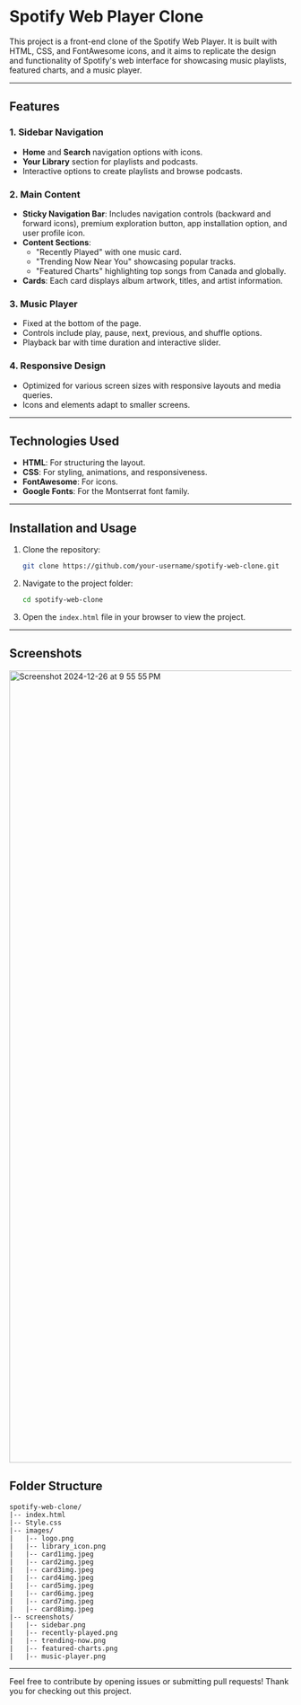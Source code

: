 # Spotify Web Player Clone

This project is a front-end clone of the Spotify Web Player. It is built with HTML, CSS, and FontAwesome icons, and it aims to replicate the design and functionality of Spotify's web interface for showcasing music playlists, featured charts, and a music player.

---

## Features

### 1. Sidebar Navigation
- **Home** and **Search** navigation options with icons.
- **Your Library** section for playlists and podcasts.
- Interactive options to create playlists and browse podcasts.

### 2. Main Content
- **Sticky Navigation Bar**: Includes navigation controls (backward and forward icons), premium exploration button, app installation option, and user profile icon.
- **Content Sections**:
  - "Recently Played" with one music card.
  - "Trending Now Near You" showcasing popular tracks.
  - "Featured Charts" highlighting top songs from Canada and globally.
- **Cards**: Each card displays album artwork, titles, and artist information.

### 3. Music Player
- Fixed at the bottom of the page.
- Controls include play, pause, next, previous, and shuffle options.
- Playback bar with time duration and interactive slider.

### 4. Responsive Design
- Optimized for various screen sizes with responsive layouts and media queries.
- Icons and elements adapt to smaller screens.

---

## Technologies Used

- **HTML**: For structuring the layout.
- **CSS**: For styling, animations, and responsiveness.
- **FontAwesome**: For icons.
- **Google Fonts**: For the Montserrat font family.

---

## Installation and Usage

1. Clone the repository:
   ```bash
   git clone https://github.com/your-username/spotify-web-clone.git
   ```

2. Navigate to the project folder:
   ```bash
   cd spotify-web-clone
   ```

3. Open the `index.html` file in your browser to view the project.

---

## Screenshots
<img width="1411" alt="Screenshot 2024-12-26 at 9 55 55 PM" src="https://github.com/user-attachments/assets/f0f9c73b-bd46-47a1-ba76-5a68f20a7053" />


## Folder Structure
```
spotify-web-clone/
|-- index.html
|-- Style.css
|-- images/
|   |-- logo.png
|   |-- library_icon.png
|   |-- card1img.jpeg
|   |-- card2img.jpeg
|   |-- card3img.jpeg
|   |-- card4img.jpeg
|   |-- card5img.jpeg
|   |-- card6img.jpeg
|   |-- card7img.jpeg
|   |-- card8img.jpeg
|-- screenshots/
|   |-- sidebar.png
|   |-- recently-played.png
|   |-- trending-now.png
|   |-- featured-charts.png
|   |-- music-player.png
```



---

Feel free to contribute by opening issues or submitting pull requests! Thank you for checking out this project.


